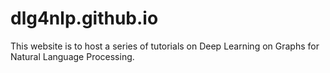 # dlg4nlp.github.io
This website is to host a series of tutorials on Deep Learning on Graphs for Natural Language Processing.
